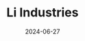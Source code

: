 ---  
layout: startup_page  
title: "Li Industries"  
id: "liind.com"  
permalink: "/liindustriesliind.com06272024/"  
website: "https://www.li-ind.com/"  
funding_round: "Series B"  
funding_amount: "$6M"  
investors: "General Motors (GM) Ventures, DNX Ventures, Tech Energy Ventures"  
about: "Li Industries is a climate tech company developing next-generation lithium-ion battery recycling technologies. Their scalable direct recycling processes recycle all types of lithium-ion batteries, generating high-purity materials faster, cheaper, and cleaner than traditional methods. This enables effective and sustainable recycling of batteries from electric vehicles and consumer electronics."  
markets: "Climate Tech, Battery Recycling, Renewable Energy, Semiconductor Manufacturing"  
hq: "Pineville, North Carolina, United States"  
founded_year: "2017"  
linkedin: "https://www.linkedin.com/company/li-industries"  
twitter: ""  
instagram: ""  
facebook: ""  
crunchbase: "https://www.crunchbase.com/organization/li-industries"  
pitchbook: "https://pitchbook.com/profiles/company/232678-72"  

date_display: "27-Jun-2024"  
date: "2024-06-27"

# SEO Optimization  
meta_title: "Li Industries - Series B Funding ($6M)"  
meta_description: "Li Industries, Li Industries is a climate tech company developing next-generation lithium-ion battery recycling technologies. Their scalable direct recycling process..."  
meta_keywords: "Li Industries, Climate Tech, Battery Recycling, Renewable Energy, Semiconductor Manufacturing, Series B funding"  
canonical_url: "https://startup.projectstartups.com/liindustriesliind.com06272024/"  
---